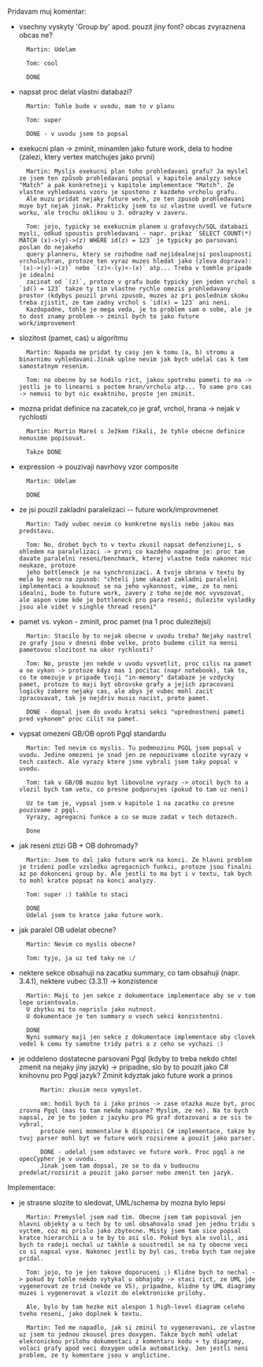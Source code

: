 Pridavam muj komentar:

- vsechny vyskyty 'Group by' apod. pouzit jiny font? obcas zvyraznena obcas ne?

		Martin: Udelam
		
		Tom: cool
		
		DONE

- napsat proc delat vlastni databazi?

		Martin: Tohle bude v uvodu, mam to v planu
		
		Tom: super

		DONE - v uvodu jsem to popsal

- exekucni plan -> zminit, minamlen jako future work, dela to hodne (zalezi, ktery vertex matchujes jako prvni)

		Martin: Myslis exekucni plan toho prohledavani grafu? Ja myslel ze jsem ten způsob prohledavani popsal v kapitole analyzy sekce "Match" a pak konkretneji v kapitole implementace "Match". Ze vlastne vyhledavani vzoru je spusteno z kazdeho vrcholu grafu.
		Ale muzu pridat nejaky future work, ze ten zpusob prohledavani muye byt nejak jinak. Prakticky jsem to uz vlastne uvedl ve future worku, ale trochu oklikou u 3. odrazky v zaveru.

		Tom: jojo, typicky se exekucnim planem u grafovych/SQL databazi mysli, odkud spoustis prohledavani - napr. prikaz `SELECT COUNT(*) MATCH (x)->(y)->(z) WHERE id(z) = 123` je typicky po parsovani poslan do nejakeho 
		query planneru, ktery se rozhodne nad nejidealnejsi posloupnosti vrcholu/hran, protoze ten vyraz muzes hledat jako (zleva doprava): `(x)->(y)->(z)` nebo `(z)<-(y)<-(x)` atp... Treba v tomhle pripade je idealni 
		zacinat od `(z)`, protoze v grafu bude typicky jen jeden vrchol s `id() = 123` takze ty tim vlastne rychle omezis prohledavany prostor (kdybys pouzil prvni zpusob, muzes az pri poslednim skoku treba zjistit, ze tam zadny vrchol s `id(x) = 123` ani neni. 
		Kazdopadne, tohle je mega veda, je to problem sam o sobe, ale je to dost znamy problem -> zminil bych to jako future work/improvement

- slozitost (pamet, cas) u algoritmu

		Martin: Napada me pridat ty casy jen k tomu (a, b) stromu a binarnimu vyhledavani.Jinak uplne nevim jak bych udelal cas k tem samostatnym resenim.

		Tom: no obecne by se hodilo rict, jakou spotrebu pameti to ma -> jestli je to linearni s poctem hran/vrcholu atp... To same pro cas -> nemusi to byt nic exaktniho, proste jen zminit.

- mozna pridat definice na zacatek,co je graf, vrchol, hrana -> nejak v rychlosti

		Martin: Martin Mareš s Ježkem říkali, že tyhle obecne definice nemusime popisovat.

		Takze DONE 

- expression -> pouzivaji navrhovy vzor composite

		Martin: Udelam
		
		DONE

- ze jsi pouzil zakladni paralelizaci
	  -- future work/improvmenet

		Martin: Tady vubec nevim co konkretne myslis nebo jakou mas predstavu.

		Tom: No, drobet bych to v textu zkusil napsat defenzivneji, s ohledem na paralelizaci -> prvni co kazdeho napadne je: proc tam davate paralelni reseni/benchmark, kterej vlastne teda nakonec nic neukaze, protoze
		jeho bottleneck je na synchronizaci. A tvoje obrana v textu by mela by neco na zpusob: "chteli jsme ukazat zakladni paralelni implementaci a kouknout se na jeho vykonnost, vime, ze to neni idealni, bude to future work, zavery z toho nejde moc vyvozovat, ale aspon vime kde je bottleneck pro para reseni; dulezite vysledky jsou ale videt v singhle thread reseni"


- pamet vs. vykon - zminit, proc pamet (na 1 proc dulezitejsi)

		Martin: Stacilo by to nejak obecne v uvodu treba? Nejaky nastrel ze grafy jsou v dnesni dobe velke, proto budeme cilit na mensi pametovou slozitost na ukor rychlosti?

		Tom: No, proste jen nekde v uvodu vysvetlit, proc cilis na pamet a ne vykon -> protoze kdyz mas 1 pocitac (napr notebook), tak to, co te omezuje v pripade tvoji "in-memory" databaze je vzdycky pamet, protoze to maji byt obrovske grafy a jejich zpracovani logicky zabere nejaky cas, ale abys je vubec mohl zacit zpracovavat, tak je nejdriv musis nacist, proto pamet. 

		DONE - dopsal jsem do uvodu kratsi sekci "uprednostneni pameti pred vykonem" proc cilit na pamet.


- vypsat omezeni GB/OB oproti Pgql standardu

		Martin: Ted nevim co myslis. Tu podmnozinu PGQL jsem popsal v uvodu. Jedine omezeni je snad jen ze nepouzivame slozite vyrazy v tech castech. Ale vyrazy ktere jsme vybrali jsem taky popsal v uvodu.

		Tom: tak v GB/OB muzou byt libovolne vyrazy -> otocil bych to a vlozil bych tam vetu, co presne podporujes (pokud to tam uz neni)

		Uz to tam je, vypsal jsem v kapitole 1 na zacatku co presne pouzivame z pgql.
		Vyrazy, agregacni funkce a co se muze zadat v tech dotazech.

		Done 

- jak reseni ztizi GB + OB dohromady?

		Martin: Jsem to dal jako future work na konci. Ze hlavni problem je trideni podle vzsledku agregacnich funkci, protoze jsou finalni az po dokonceni group by. Ale jestli to ma byt i v textu, tak bych to mohl kratce popsat na konci analyzy.

		Tom: super :) takhle to staci

		DONE
		Udelal jsem to kratce jako future work. 

- jak paralel OB udelat obecne?

		Martin: Nevim co myslis obecne?

		Tom: tyjo, ja uz ted taky ne :/

- nektere sekce obsahuji na zacatku summary, co tam obsahuji (napr. 3.4.1), nektere vubec (3.3.1) -> konzistence

		Martin: Maji to jen sekce z dokumentace implementace aby se v tom lepe orientovalo.
		U zbytku mi to neprislo jako nutnost.
		U dokumentace je ten summary u vsech sekci konzistentni.

		DONE
		Nyni summary maji jen sekce z dokumentace implementace aby clovek vedel k cemu ty samotne tridy patri a z ceho se vychazi :)
		

- je oddeleno dostatecne parsovani Pgql (kdyby to treba nekdo chtel zmenit na nejaky jiny jazyk) -> pripadne, slo by to pouzit jako C# knihovnu pro Pgql jazyk? Zminit kdyztak jako future work a prinos

			Martin: zkusim neco vymyslet.

			om: hodil bych to i jako prinos -> zase otazka muze byt, proc zrovna Pgql (mas to tam nekde napsane? Myslim, ze ne). Na to bych napsal, ze je to jeden z jazyku pro PG graf dotazovani a ze sis to vybral, 
			protoze neni momentalne k dispozici C# implementace, takze by tvuj parser mohl byt ve future work rozsirene a pouzit jako parser. 

			DONE - udelal jsem odstavec ve future work. Proc pgql a ne opecCypher je v uvodu.
			Jinak jsem tam dopsal, ze se to da v budoucnu predelat/rozsirit a pouzit jako parser nebo zmenit ten jazyk.


Implementace:
- je strasne slozite to sledovat, UML/schema by mozna bylo lepsi

		Martin: Premyslel jsem nad tim. Obecne jsem tam popisoval jen hlavni objekty a u tech by to uml obsahovalo snad jen jednu tridu s vyctem, coz mi prislo jako zbytecne. Misty jsem tam sice popsal kratce hierarchii a u te by to asi slo. Pokud bys ale svolil, asi bych to radeji nechal uz takhle a soustredil se na ty obecne veci co si napsal vyse. Nakonec jestli by byl cas, treba bych tam nejake pridal. 

		Tom: jojo, to je jen takove doporuceni ;) Klidne bych to nechal -> pokud by tohle nekdo vytykal u obhajoby -> staci rict, ze UML jde vygenerovat ze trid (nekde ve VS), pripadne, klidne ty UML diagramy muzes i vygenerovat a vlozit do elektronicke prilohy. 
		
		Ale, bylo by tam hezke mit alespon 1 high-level diagram celeho tveho reseni, jako doplnek k textu. 

		Martin: Ted me napadlo, jak si zminil to vygenerovani, ze vlastne uz jsem to jednou zkousel pres doxygen. Takze bych mohl udelat elekronickou prilohu dokumentaci z komentaru kodu + ty diagramy, volaci grafy apod veci doxygen udela automaticky. Jen jestli neni problem, ze ty komentare jsou v anglictine.